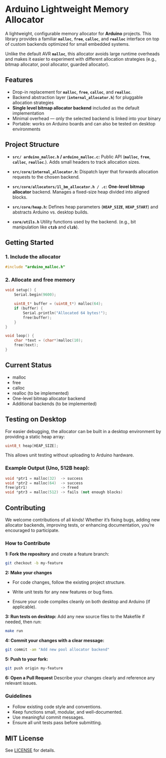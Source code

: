 # Arduino Lightweight Memory Allocator

A lightweight, configurable memory allocator for **Arduino** projects.
This library provides a familiar **`malloc`**, **`free`**, **`calloc`**, and **`realloc`** interface on top of custom backends optimized for small embedded systems.

Unlike the default AVR **`malloc`**, this allocator avoids large runtime overheads and makes it easier to experiment with different allocation strategies (e.g., bitmap allocator, pool allocator, guarded allocator).


## Features
- Drop-in replacement for **`malloc`**, **`free`**, **`calloc`**, and **`realloc`**.
- Backend abstraction layer (**`internal_allocator.h`**) for pluggable allocation strategies
- **Single level bitmap allocator backend** included as the default implementation
- Minimal overhead — only the selected backend is linked into your binary
- Portable: works on Arduino boards and can also be tested on desktop environments


## Project Structure

- **`src/ arduino_malloc.h` / `arduino_malloc.c`:**
Public API (**`malloc`**, **`free`**, **`calloc`**, **`realloc`**.). Adds small headers to track allocation sizes.

- **`src/core/internal_allocator.h`:** Dispatch layer that forwards allocation requests to the chosen backend.

- **`src/core/allocators/1l_bm_allocator.h / .c`:**
**One-level bitmap allocator** backend. Manages a fixed-size heap divided into aligned blocks.

- **`src/core/heap.h`:**
Defines heap parameters (**`HEAP_SIZE`**, **`HEAP_START`**) and abstracts Arduino vs. desktop builds.

- **`core/utils.h`**
Utility functions used by the backend. (e.g., bit manipulation like **`ctzb`** and **`clzb`**).


## Getting Started
### 1. Include the allocator
```cpp
#include "arduino_malloc.h"
```
### 2. Allocate and free memory
```cpp
void setup() {
    Serial.begin(9600);

    uint8_t* buffer = (uint8_t*) malloc(64);
    if (buffer) {
        Serial.println("Allocated 64 bytes!");
        free(buffer);
    }
}

void loop() {
    char *text = (char*)malloc(10);
    free(text);
}
```


## Current Status
- malloc
- free
- calloc
- realloc (to be implemented)
- One-level bitmap allocator backend
- Additional backends (to be implemented)


## Testing on Desktop
For easier debugging, the allocator can be built in a desktop environment by providing a static heap array:
```cpp
uint8_t heap[HEAP_SIZE];
```

This allows unit testing without uploading to Arduino hardware.


### Example Output (Uno, 512B heap):
```cpp
void *ptr1 = malloc(32)  -> success
void *ptr2 = malloc(64)  -> success
free(ptr1)               -> freed
void *ptr3 = malloc(512) -> fails (not enough blocks)
```


## Contributing

We welcome contributions of all kinds! Whether it’s fixing bugs, adding new allocator backends, improving tests, or enhancing documentation, you’re encouraged to participate.


### How to Contribute

**1: Fork the repository** and create a feature branch:
```bash
git checkout -b my-feature
```

**2: Make your changes**

- For code changes, follow the existing project structure.

- Write unit tests for any new features or bug fixes.

- Ensure your code compiles cleanly on both desktop and Arduino (if applicable).

**3: Run tests on desktop:**
Add any new source files to the Makefile if needed, then run:
```bash
make run
```

**4: Commit your changes with a clear message:**
```bash
git commit -am "Add new pool allocator backend"
```

**5: Push to your fork:**
```bash
git push origin my-feature
```

**6: Open a Pull Request**
Describe your changes clearly and reference any relevant issues.

### Guidelines

- Follow existing code style and conventions.
- Keep functions small, modular, and well-documented.
- Use meaningful commit messages.
- Ensure all unit tests pass before submitting.


## MIT License
See [LICENSE](LICENSE) for details.